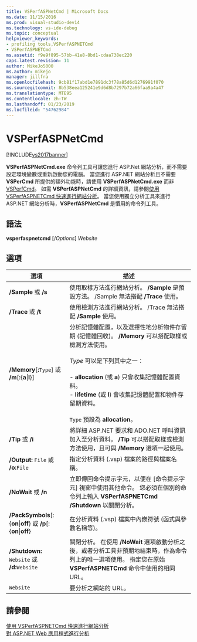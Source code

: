 ```yaml
---
title: VSPerfASPNetCmd | Microsoft Docs
ms.date: 11/15/2016
ms.prod: visual-studio-dev14
ms.technology: vs-ide-debug
ms.topic: conceptual
helpviewer_keywords:
- profiling tools,VSPerfASPNETCmd
- VSPerfASPNETCmd
ms.assetid: f9e9f895-57bb-41e8-8bd1-cdaa738ec220
caps.latest.revision: 11
author: MikeJo5000
ms.author: mikejo
manager: jillfra
ms.openlocfilehash: 9cb81f17abd1e7891dc3f78a85d6d1276991f070
ms.sourcegitcommit: 8b538eea125241e9d6d8b7297b72a66faa9a4a47
ms.translationtype: MTE95
ms.contentlocale: zh-TW
ms.lasthandoff: 01/23/2019
ms.locfileid: "54762984"
---
```

# <a name="vsperfaspnetcmd"></a>VSPerfASPNetCmd
[!INCLUDE[vs2017banner](../includes/vs2017banner.md)]

**VSPerfASPNetCmd.exe** 命令列工具可讓您進行 ASP.Net 網站分析，而不需要設定環境變數或重新啟動您的電腦。 當您進行 ASP.NET 網站分析且不需要 **VSPerCmd** 所提供的額外功能時，請使用 **VSPerfASPNetCmd.exe** 而非 [VSPerfCmd](../profiling/vsperfcmd.md)。 如需 **VSPerfASPNetCmd** 的詳細資訊，請參閱[使用 VSPerfASPNETCmd 快速進行網站分析](../profiling/rapid-web-site-profiling-with-vsperfaspnetcmd.md)。 當您使用獨立分析工具來進行 ASP.NET 網站分析時，**VSPerfASPNetCmd** 是慣用的命令列工具。  
  
## <a name="syntax"></a>語法  
 **vsperfaspnetcmd** [/*Options*] *Website*  
  
## <a name="options"></a>選項  
  
|選項|描述|  
|------------|-----------------|  
|**/Sample** 或 **/s**|使用取樣方法進行網站分析。 **/Sample** 是預設方法。 /Sample 無法搭配 **/Trace** 使用。|  
|**/Trace** 或 **/t**|使用檢測方法進行網站分析。 /Trace 無法搭配 **/Sample** 使用。|  
|**/Memory**[**:**`Type`] 或 **/m**[**:**{**a**&#124;**l**}]|分析記憶體配置，以及選擇性地分析物件存留期 (記憶體回收)。 **/Memory** 可以搭配取樣或檢測方法使用。<br /><br /> *Type* 可以是下列其中之一：<br /><br /> -   **allocation** (或 **a**) 只會收集記憶體配置資料。<br />-   **lifetime** (或 **l**) 會收集記憶體配置和物件存留期資料。<br /><br /> `Type` 預設為 **allocation**。|  
|**/Tip** 或 **/i**|將詳細 ASP.NET 要求和 ADO.NET 呼叫資訊加入至分析資料。 **/Tip** 可以搭配取樣或檢測方法使用，且可與 **/Memory** 選項一起使用。|  
|**/Output:** `File` 或 **/o:**`File`|指定分析資料 (.vsp) 檔案的路徑與檔案名稱。|  
|**/NoWait** 或 **/n**|立即傳回命令提示字元，以便在 [命令提示字元] 視窗中使用其他命令。 您必須在個別的命令列上輸入 **VSPerfASPNETCmd /Shutdown** 以關閉分析。|  
|**/PackSymbols**[:{**on**&#124;**off**} 或 **/p**[:{**on**&#124;**off**}|在分析資料 (.vsp) 檔案中內嵌符號 (函式與參數名稱等)。|  
|**/Shutdown:** `Website` 或 **/d:**`Website`|關閉分析。 在使用 **/NoWait** 選項啟動分析之後，或者分析工具非預期地結束時，作為命令列上的唯一選項使用。 指定您在原始 **VSPerfASPNETCmd** 命令中使用的相同 URL。|  
|`Website`|要分析之網站的 URL。|  
  
## <a name="see-also"></a>請參閱  
 [使用 VSPerfASPNETCmd 快速進行網站分析](../profiling/rapid-web-site-profiling-with-vsperfaspnetcmd.md)   
 [對 ASP.NET Web 應用程式進行分析](../profiling/command-line-profiling-of-aspnet-web-applications.md)
